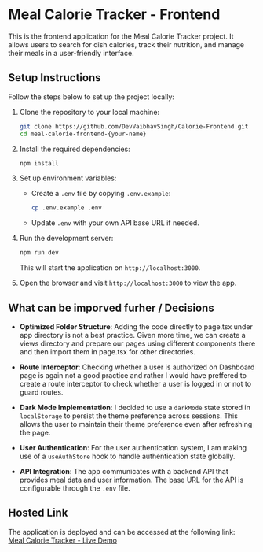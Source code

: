 # Meal Calorie Tracker - Frontend

This is the frontend application for the Meal Calorie Tracker project. It allows users to search for dish calories, track their nutrition, and manage their meals in a user-friendly interface.

## Setup Instructions

Follow the steps below to set up the project locally:

1. Clone the repository to your local machine:
    ```bash
    git clone https://github.com/DevVaibhavSingh/Calorie-Frontend.git
    cd meal-calorie-frontend-{your-name}
    ```

2. Install the required dependencies:
    ```bash
    npm install
    ```

3. Set up environment variables:
    - Create a `.env` file by copying `.env.example`:
        ```bash
        cp .env.example .env
        ```
    - Update `.env` with your own API base URL if needed.

4. Run the development server:
    ```bash
    npm run dev
    ```

   This will start the application on `http://localhost:3000`.

5. Open the browser and visit `http://localhost:3000` to view the app.

## What can be imporved furher / Decisions
- **Optimized Folder Structure**: Adding the code directly to page.tsx under app directory is not a best practice. Given more time, we can create a views directory and prepare our pages using different components there and then import them in page.tsx for other directories.

- **Route Interceptor**: Checking whether a user is authorized on Dashboard page is again not a good practice and rather I would have preffered to create a route interceptor to check whether a user is logged in or not to guard routes. 

- **Dark Mode Implementation**: I decided to use a `darkMode` state stored in `localStorage` to persist the theme preference across sessions. This allows the user to maintain their theme preference even after refreshing the page.
  
- **User Authentication**: For the user authentication system, I am making use of a `useAuthStore` hook to handle authentication state globally.

- **API Integration**: The app communicates with a backend API that provides meal data and user information. The base URL for the API is configurable through the `.env` file.


## Hosted Link

The application is deployed and can be accessed at the following link:  
[Meal Calorie Tracker - Live Demo](https://calorie-calculator-git-main-realvaibhavsingh-gmailcoms-projects.vercel.app/)
